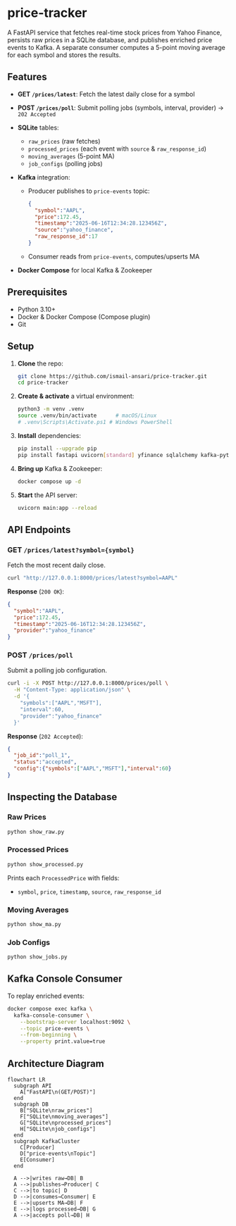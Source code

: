 # price-tracker

A FastAPI service that fetches real-time stock prices from Yahoo Finance, persists raw prices in a SQLite database, and publishes enriched price events to Kafka. A separate consumer computes a 5-point moving average for each symbol and stores the results.

## Features

* **GET `/prices/latest`**: Fetch the latest daily close for a symbol
* **POST `/prices/poll`**: Submit polling jobs (symbols, interval, provider) → `202 Accepted`
* **SQLite** tables:

  * `raw_prices` (raw fetches)
  * `processed_prices` (each event with `source` & `raw_response_id`)
  * `moving_averages` (5-point MA)
  * `job_configs` (polling jobs)
* **Kafka** integration:

  * Producer publishes to `price-events` topic:

    ```json
    {
      "symbol":"AAPL",
      "price":172.45,
      "timestamp":"2025-06-16T12:34:28.123456Z",
      "source":"yahoo_finance",
      "raw_response_id":17
    }
    ```
  * Consumer reads from `price-events`, computes/upserts MA
* **Docker Compose** for local Kafka & Zookeeper

## Prerequisites

* Python 3.10+
* Docker & Docker Compose (Compose plugin)
* Git

## Setup

1. **Clone** the repo:

   ```bash
   git clone https://github.com/ismail-ansari/price-tracker.git
   cd price-tracker
   ```
2. **Create & activate** a virtual environment:

   ```bash
   python3 -m venv .venv
   source .venv/bin/activate      # macOS/Linux
   # .venv\Scripts\Activate.ps1 # Windows PowerShell
   ```
3. **Install** dependencies:

   ```bash
   pip install --upgrade pip
   pip install fastapi uvicorn[standard] yfinance sqlalchemy kafka-python pydantic
   ```
4. **Bring up** Kafka & Zookeeper:

   ```bash
   docker compose up -d
   ```
5. **Start** the API server:

   ```bash
   uvicorn main:app --reload
   ```

## API Endpoints

### GET `/prices/latest?symbol={symbol}`

Fetch the most recent daily close.

```bash
curl "http://127.0.0.1:8000/prices/latest?symbol=AAPL"
```

**Response** (`200 OK`):

```json
{
  "symbol":"AAPL",
  "price":172.45,
  "timestamp":"2025-06-16T12:34:28.123456Z",
  "provider":"yahoo_finance"
}
```

### POST `/prices/poll`

Submit a polling job configuration.

```bash
curl -i -X POST http://127.0.0.1:8000/prices/poll \
  -H "Content-Type: application/json" \
  -d '{
    "symbols":["AAPL","MSFT"],
    "interval":60,
    "provider":"yahoo_finance"
  }'
```

**Response** (`202 Accepted`):

```json
{
  "job_id":"poll_1",
  "status":"accepted",
  "config":{"symbols":["AAPL","MSFT"],"interval":60}
}
```

## Inspecting the Database

### Raw Prices

```bash
python show_raw.py
```

### Processed Prices

```bash
python show_processed.py
```

Prints each `ProcessedPrice` with fields:

* `symbol`, `price`, `timestamp`, `source`, `raw_response_id`

### Moving Averages

```bash
python show_ma.py
```

### Job Configs

```bash
python show_jobs.py
```

## Kafka Console Consumer

To replay enriched events:

```bash
docker compose exec kafka \
  kafka-console-consumer \
    --bootstrap-server localhost:9092 \
    --topic price-events \
    --from-beginning \
    --property print.value=true
```
## Architecture Diagram

```mermaid
flowchart LR
  subgraph API
    A["FastAPI\n(GET/POST)"]
  end
  subgraph DB
    B["SQLite\nraw_prices"]
    F["SQLite\nmoving_averages"]
    G["SQLite\nprocessed_prices"]
    H["SQLite\njob_configs"]
  end
  subgraph KafkaCluster
    C[Producer]
    D["price-events\nTopic"]
    E[Consumer]
  end

  A -->|writes raw→DB| B
  A -->|publishes→Producer| C
  C -->|to topic| D
  D -->|consumes→Consumer| E
  E -->|upserts MA→DB| F
  E -->|logs processed→DB| G
  A -->|accepts poll→DB| H